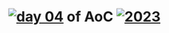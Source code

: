 # [![day 04](04)](https://adventofcode.com/2023/day/04) of AoC [![2023](2023)](https://adventofcode.com/2023)
